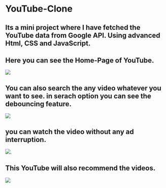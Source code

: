 
# YouTube-Clone
<h2>Its a mini project where I have fetched the YouTube data from Google API. Using advanced Html, CSS and JavaScript.</h2>

<h2>Here you can see the Home-Page of YouTube.</h2>
<img src="image/youTube.png"/>
<br>

<h2>You can also search the any video whatever you want to see. in serach option you can see the debouncing feature.</h2>
<img src="image/you-tube-search.png"/>

<h2>you can watch the video without any ad interruption.</h2>
<img src="image/youtube-video.png"/>.

<h2>This YouTube will also recommend the videos.</h2>
<img src="image/youTube-recommendation.png"/>

